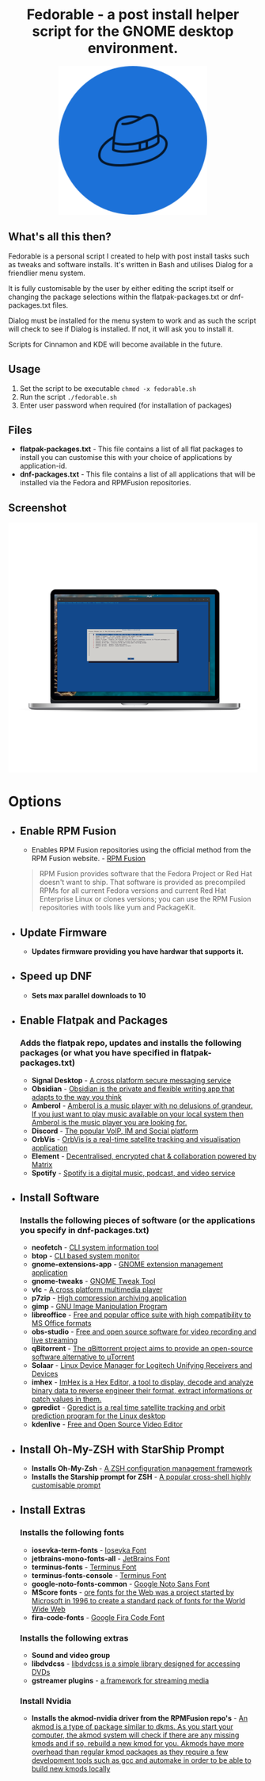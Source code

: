 <h1 align="center">
  Fedorable - a post install helper script for the GNOME desktop environment.
</h1>
<p align="center">
  <img width="300" height="300" src="/images/logo.png">
</p>

## What's all this then?

Fedorable is a personal script I created to help with post install tasks such as tweaks and software installs. It's written in Bash and utilises Dialog for a friendlier menu system. 

It is fully customisable by the user by either editing the script itself or changing the package selections within the flatpak-packages.txt or dnf-packages.txt files.

Dialog must be installed for the menu system to work and as such the script will check to see if Dialog is installed. If not, it will ask you to install it.

Scripts for Cinnamon and KDE will become available in the future.

## Usage
1. Set the script to be executable `chmod -x fedorable.sh`
2. Run the script `./fedorable.sh`
3. Enter user password when required (for installation of packages)

## Files

- **flatpak-packages.txt** - This file contains a list of all flat packages to install you can customise this with your choice of applications by application-id.
- **dnf-packages.txt** - This file contains a list of all applications that will be installed via the Fedora and RPMFusion repositories.

## Screenshot
![Screenshot](/images/screenshot.png)
# Options

- ## Enable RPM Fusion
  - Enables RPM Fusion repositories using the official method from the RPM Fusion website. - [RPM Fusion](https://rpmfusion.org)
  > RPM Fusion provides software that the Fedora Project or Red Hat doesn't want to ship. That software is provided as precompiled RPMs for all current Fedora versions and current Red Hat Enterprise Linux or clones versions; you can use the RPM Fusion repositories with tools like yum and PackageKit.
- ## Update Firmware
  - **Updates firmware providing you have hardwar that supports it.**
- ## Speed up DNF
  - **Sets max parallel downloads to 10**
- ## Enable Flatpak and Packages
  ### Adds the flatpak repo, updates and installs the following packages (or what you have specified in flatpak-packages.txt)
  - **Signal Desktop** - [A cross platform secure messaging service](https://signal.org/en/download/)
  - **Obsidian** - [Obsidian is the private and flexible writing app that adapts to the way you think](https://obsidian.md/)
  - **Amberol** - [Amberol is a music player with no delusions of grandeur. If you just want to play music available on your local system then Amberol is the music player you are looking for.](https://apps.gnome.org/en-GB/Amberol/)
  - **Discord** - [The popular VoIP, IM and Social platform](https://discord.com)
  - **OrbVis** - [OrbVis is a real-time satellite tracking and visualisation application](https://github.com/wojciech-graj/OrbVis)
  - **Element** - [Decentralised, encrypted chat & collaboration powered by Matrix](https://element.io/)
  - **Spotify** - [Spotify is a digital music, podcast, and video service](https://spotify.com)
- ## Install Software
  ### Installs the following pieces of software (or the applications you specify in dnf-packages.txt)
    - **neofetch** - [CLI system information tool](http://www.figlet.org/)
    - **btop** - [CLI based system monitor](https://github.com/aristocratos/btop)
    - **gnome-extensions-app** - [GNOME extension management application](https://gitlab.gnome.org/GNOME/gnome-tweaks)
    - **gnome-tweaks** - [GNOME Tweak Tool](https://github.com/GNOME/gnome-tweaks)
    - **vlc**  - [A cross platform multimedia player](https://www.videolan.org/)
    - **p7zip** - [High compression archiving application](https://p7zip.sourceforge.net/)
    - **gimp** - [GNU Image Manipulation Program](https://gimp.org)
    - **libreoffice** - [Free and popular office suite with high compatibility to MS Office formats](https://www.libreoffice.org/)
    - **obs-studio** - [Free and open source software for video recording and live streaming](https://obsproject.com/)
    - **qBitorrent** - [The qBittorrent project aims to provide an open-source software alternative to µTorrent](https://www.qbittorrent.org/)
    - **Solaar** - [Linux Device Manager for Logitech Unifying Receivers and Devices](https://pwr-solaar.github.io/Solaar/)
    - **imhex** - [ImHex is a Hex Editor, a tool to display, decode and analyze binary data to reverse engineer their format, extract informations or patch values in them.](https://imhex.werwolv.net/)
    - **gpredict** - [Gpredict is a real time satellite tracking and orbit prediction program for the Linux desktop](https://github.com/csete/gpredict)
    - **kdenlive** - [Free and Open Source Video Editor](https://kdenlive.org/en/)
- ## Install Oh-My-ZSH with StarShip Prompt
  - **Installs Oh-My-Zsh** - [A ZSH configuration management framework](https://ohmyz.sh/)
  - **Installs the Starship prompt for ZSH** - [A popular cross-shell highly customisable prompt](https://starship.rs/)
  
- ## Install Extras
  ### Installs the following fonts
    - **iosevka-term-fonts** - [Iosevka Font](https://github.com/be5invis/Iosevka)
    - **jetbrains-mono-fonts-all** - [JetBrains Font](https://www.jetbrains.com/lp/mono/)
    - **terminus-fonts** - [Terminus Font](https://terminus-font.sourceforge.net/)
    - **terminus-fonts-console** - [Terminus Font](https://terminus-font.sourceforge.net/)
    - **google-noto-fonts-common** - [Google Noto Sans Font](https://fonts.google.com/noto/specimen/Noto+Sans)
    - **MScore fonts** - [ore fonts for the Web was a project started by Microsoft in 1996 to create a standard pack of fonts for the World Wide Web](https://mscorefonts2.sourceforge.net/)
    - **fira-code-fonts** - [Google Fira Code Font](https://fonts.google.com/specimen/Fira+Code)
  ### Installs the following extras
    - **Sound and video group**
    - **libdvdcss** - [libdvdcss is a simple library designed for accessing DVDs](https://videolan.videolan.me/libdvdcss/)
    - **gstreamer plugins** - [a framework for streaming media](https://github.com/GStreamer/gstreamer)
  ### Install Nvidia
    - **Installs the akmod-nvidia driver from the RPMFusion repo's** - [An akmod is a type of package similar to dkms. As you start your computer, the akmod system will check if there are any missing kmods and if so, rebuild a new kmod for you. Akmods have more overhead than regular kmod packages as they require a few development tools such as gcc and automake in order to be able to build new kmods locally](https://rpmfusion.org/Howto/NVIDIA#Akmods)
